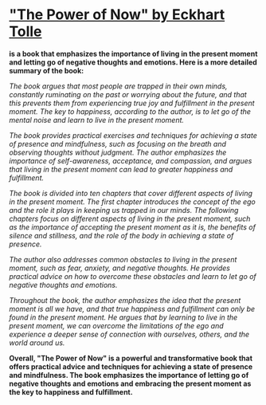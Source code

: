 # <u>"The Power of Now" by Eckhart Tolle</u> 
**is a book that emphasizes the importance of living in the present moment and letting go of negative thoughts and emotions. Here is a more detailed summary of the book:**

*The book argues that most people are trapped in their own minds, constantly ruminating on the past or worrying about the future, and that this prevents them from experiencing true joy and fulfillment in the present moment. The key to happiness, according to the author, is to let go of the mental noise and learn to live in the present moment.*

*The book provides practical exercises and techniques for achieving a state of presence and mindfulness, such as focusing on the breath and observing thoughts without judgment. The author emphasizes the importance of self-awareness, acceptance, and compassion, and argues that living in the present moment can lead to greater happiness and fulfillment.*

*The book is divided into ten chapters that cover different aspects of living in the present moment. The first chapter introduces the concept of the ego and the role it plays in keeping us trapped in our minds. The following chapters focus on different aspects of living in the present moment, such as the importance of accepting the present moment as it is, the benefits of silence and stillness, and the role of the body in achieving a state of presence.*

*The author also addresses common obstacles to living in the present moment, such as fear, anxiety, and negative thoughts. He provides practical advice on how to overcome these obstacles and learn to let go of negative thoughts and emotions.*

*Throughout the book, the author emphasizes the idea that the present moment is all we have, and that true happiness and fulfillment can only be found in the present moment. He argues that by learning to live in the present moment, we can overcome the limitations of the ego and experience a deeper sense of connection with ourselves, others, and the world around us.*

**Overall, "The Power of Now" is a powerful and transformative book that offers practical advice and techniques for achieving a state of presence and mindfulness. The book emphasizes the importance of letting go of negative thoughts and emotions and embracing the present moment as the key to happiness and fulfillment.**